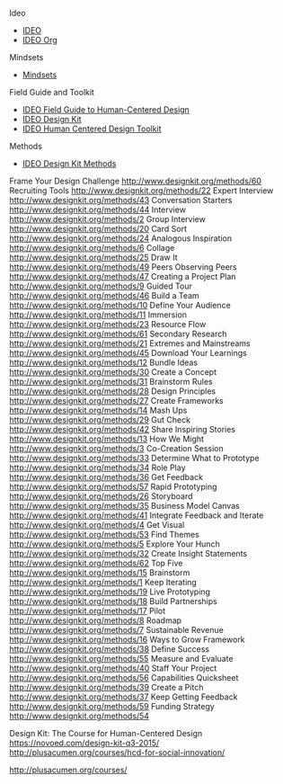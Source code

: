Ideo
*   [IDEO](http://www.ideo.com)
*   [IDEO Org](http://www.ideo.org)

Mindsets
*   [Mindsets](http://www.designkit.org/mindsets)

Field Guide and Toolkit
*   [IDEO Field Guide to Human-Centered Design](http://www.designkit.org/resources/1) 
*   [IDEO Design Kit](http://www.designkit.org)
*   [IDEO Human Centered Design Toolkit](http://d1r3w4d5z5a88i.cloudfront.net/assets/toolkit/IDEO.org_HCD_ToolKit_English-5fef26ba5fa5761a3b021057d1d4a851.pdf) 

Methods
*   [IDEO Design Kit Methods](http://www.designkit.org/methods)

Frame Your Design Challenge
http://www.designkit.org/methods/60
Recruiting Tools
http://www.designkit.org/methods/22
Expert Interview
http://www.designkit.org/methods/43
Conversation Starters
http://www.designkit.org/methods/44
Interview
http://www.designkit.org/methods/2
Group Interview
http://www.designkit.org/methods/20
Card Sort
http://www.designkit.org/methods/24
Analogous Inspiration
http://www.designkit.org/methods/6
Collage
http://www.designkit.org/methods/25
Draw It
http://www.designkit.org/methods/49
Peers Observing Peers
http://www.designkit.org/methods/47
Creating a Project Plan
http://www.designkit.org/methods/9
Guided Tour
http://www.designkit.org/methods/46
Build a Team
http://www.designkit.org/methods/10
Define Your Audience
http://www.designkit.org/methods/11
Immersion
http://www.designkit.org/methods/23
Resource Flow
http://www.designkit.org/methods/61
Secondary Research
http://www.designkit.org/methods/21
Extremes and Mainstreams
http://www.designkit.org/methods/45
Download Your Learnings
http://www.designkit.org/methods/12
Bundle Ideas
http://www.designkit.org/methods/30
Create a Concept
http://www.designkit.org/methods/31
Brainstorm Rules
http://www.designkit.org/methods/28
Design Principles
http://www.designkit.org/methods/27
Create Frameworks
http://www.designkit.org/methods/14
Mash Ups
http://www.designkit.org/methods/29
Gut Check
http://www.designkit.org/methods/42
Share Inspiring Stories
http://www.designkit.org/methods/13
How We Might
http://www.designkit.org/methods/3
Co-Creation Session
http://www.designkit.org/methods/33
Determine What to Prototype
http://www.designkit.org/methods/34
Role Play
http://www.designkit.org/methods/36
Get Feedback
http://www.designkit.org/methods/57
Rapid Prototyping
http://www.designkit.org/methods/26
Storyboard
http://www.designkit.org/methods/35
Business Model Canvas
http://www.designkit.org/methods/41
Integrate Feedback and Iterate
http://www.designkit.org/methods/4
Get Visual
http://www.designkit.org/methods/53
Find Themes
http://www.designkit.org/methods/5
Explore Your Hunch
http://www.designkit.org/methods/32
Create Insight Statements
http://www.designkit.org/methods/62
Top Five
http://www.designkit.org/methods/15
Brainstorm
http://www.designkit.org/methods/1
Keep Iterating
http://www.designkit.org/methods/19
Live Prototyping
http://www.designkit.org/methods/18
Build Partnerships
http://www.designkit.org/methods/17
Pilot
http://www.designkit.org/methods/8
Roadmap
http://www.designkit.org/methods/7
Sustainable Revenue
http://www.designkit.org/methods/16
Ways to Grow Framework
http://www.designkit.org/methods/38
Define Success
http://www.designkit.org/methods/55
Measure and Evaluate
http://www.designkit.org/methods/40
Staff Your Project
http://www.designkit.org/methods/56
Capabilities Quicksheet
http://www.designkit.org/methods/39
Create a Pitch
http://www.designkit.org/methods/37
Keep Getting Feedback
http://www.designkit.org/methods/59
Funding Strategy
http://www.designkit.org/methods/54

Design Kit: The Course for Human-Centered Design
https://novoed.com/design-kit-q3-2015/
http://plusacumen.org/courses/hcd-for-social-innovation/

http://plusacumen.org/courses/